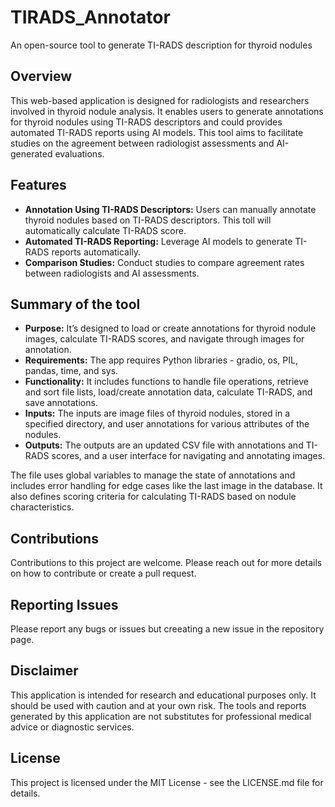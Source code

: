 # TIRADS_Annotator
An open-source tool to generate TI-RADS description for thyroid nodules


## Overview
This web-based application is designed for radiologists and researchers involved in thyroid nodule analysis. It enables users to generate annotations for thyroid nodules using TI-RADS descriptors and could provides automated TI-RADS reports using AI models. This tool aims to facilitate studies on the agreement between radiologist assessments and AI-generated evaluations.

## Features
- **Annotation Using TI-RADS Descriptors:** Users can manually annotate thyroid nodules based on TI-RADS descriptors. This toll will automatically calculate TI-RADS score. 
- **Automated TI-RADS Reporting:** Leverage AI models to generate TI-RADS reports automatically.
- **Comparison Studies:** Conduct studies to compare agreement rates between radiologists and AI assessments.

## Summary of the tool

- **Purpose:** It’s designed to load or create annotations for thyroid nodule images, calculate TI-RADS scores, and navigate through images for annotation.
- **Requirements:** The app requires Python libraries - gradio, os, PIL, pandas, time, and sys.
- **Functionality:** It includes functions to handle file operations, retrieve and sort file lists, load/create annotation data, calculate TI-RADS, and save annotations.
- **Inputs:** The inputs are image files of thyroid nodules, stored in a specified directory, and user annotations for various attributes of the nodules.
- **Outputs:** The outputs are an updated CSV file with annotations and TI-RADS scores, and a user interface for navigating and annotating images.
  
The file uses global variables to manage the state of annotations and includes error handling for edge cases like the last image in the database. It also defines scoring criteria for calculating TI-RADS based on nodule characteristics.

## Contributions
Contributions to this project are welcome. Please reach out for more details on how to contribute or create a pull request.

## Reporting Issues
Please report any bugs or issues but creeating a new issue in the repository page. 

## Disclaimer
This application is intended for research and educational purposes only. It should be used with caution and at your own risk. The tools and reports generated by this application are not substitutes for professional medical advice or diagnostic services.

## License
This project is licensed under the MIT License - see the LICENSE.md file for details.
